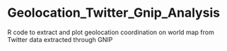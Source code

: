 # Geolocation_Twitter_Gnip_Analysis
R code to extract and plot geolocation coordination on world map from Twitter data extracted through GNIP
